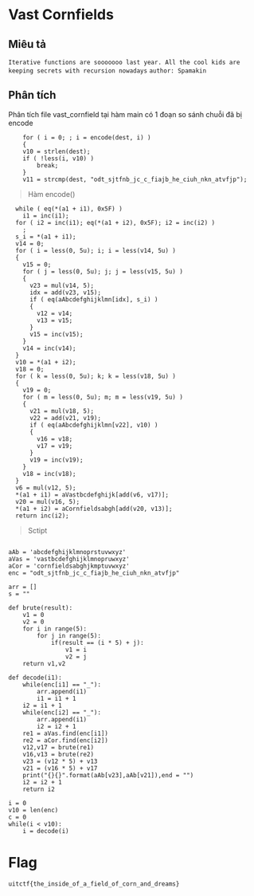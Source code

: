 # Vast Cornfields
## Miêu tả
`Iterative functions are sooooooo last year. All the cool kids are keeping secrets with recursion nowadays`
`author: Spamakin`
## Phân tích
Phân tích file vast_cornfield tại hàm main có 1 đoạn so sánh chuỗi đã bị encode
```
    for ( i = 0; ; i = encode(dest, i) )
    {
    v10 = strlen(dest);
    if ( !less(i, v10) )
        break;
    }
    v11 = strcmp(dest, "odt_sjtfnb_jc_c_fiajb_he_ciuh_nkn_atvfjp");
```

> Hàm encode()
```
  while ( eq(*(a1 + i1), 0x5F) )
    i1 = inc(i1);
  for ( i2 = inc(i1); eq(*(a1 + i2), 0x5F); i2 = inc(i2) )
    ;
  s_i = *(a1 + i1);
  v14 = 0;
  for ( i = less(0, 5u); i; i = less(v14, 5u) )
  {
    v15 = 0;
    for ( j = less(0, 5u); j; j = less(v15, 5u) )
    {
      v23 = mul(v14, 5);
      idx = add(v23, v15);
      if ( eq(aAbcdefghijklmn[idx], s_i) )
      {
        v12 = v14;
        v13 = v15;
      }
      v15 = inc(v15);
    }
    v14 = inc(v14);
  }
  v10 = *(a1 + i2);
  v18 = 0;
  for ( k = less(0, 5u); k; k = less(v18, 5u) )
  {
    v19 = 0;
    for ( m = less(0, 5u); m; m = less(v19, 5u) )
    {
      v21 = mul(v18, 5);
      v22 = add(v21, v19);
      if ( eq(aAbcdefghijklmn[v22], v10) )
      {
        v16 = v18;
        v17 = v19;
      }
      v19 = inc(v19);
    }
    v18 = inc(v18);
  }
  v6 = mul(v12, 5);
  *(a1 + i1) = aVastbcdefghijk[add(v6, v17)];
  v20 = mul(v16, 5);
  *(a1 + i2) = aCornfieldsabgh[add(v20, v13)];
  return inc(i2);
```

> Sctipt 
```

aAb = 'abcdefghijklmnoprstuvwxyz'
aVas = 'vastbcdefghijklmnopruwxyz'
aCor = 'cornfieldsabghjkmptuvwxyz'
enc = "odt_sjtfnb_jc_c_fiajb_he_ciuh_nkn_atvfjp"

arr = []
s = ""

def brute(result):
    v1 = 0  
    v2 = 0
    for i in range(5):
        for j in range(5):
            if(result == (i * 5) + j):
                v1 = i
                v2 = j
    return v1,v2

def decode(i1):
    while(enc[i1] == "_"):
        arr.append(i1)
        i1 = i1 + 1
    i2 = i1 + 1
    while(enc[i2] == "_"):
        arr.append(i1)
        i2 = i2 + 1
    re1 = aVas.find(enc[i1])
    re2 = aCor.find(enc[i2])
    v12,v17 = brute(re1)
    v16,v13 = brute(re2)
    v23 = (v12 * 5) + v13
    v21 = (v16 * 5) + v17
    print("{}{}".format(aAb[v23],aAb[v21]),end = "")
    i2 = i2 + 1
    return i2

i = 0
v10 = len(enc)
c = 0
while(i < v10):
    i = decode(i)

```
# Flag

`uitctf{the_inside_of_a_field_of_corn_and_dreams}`